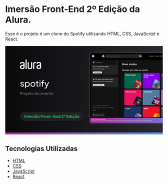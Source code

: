 # Imersão Front-End 2º Edição da Alura.

 Esse é o projeto é um clone do Spotify utilizando HTML, CSS, JavaScript e React.

<img src=".github/thumbnail.png" />

## Tecnologias Utilizadas

- [HTML](https://developer.mozilla.org/HTML)
- [CSS](https://developer.mozilla.org/CSS)
- [JavaScript](https://developer.mozilla.org/pt-BR/docs/Web/JavaScript)
- [React](https://react.dev)
